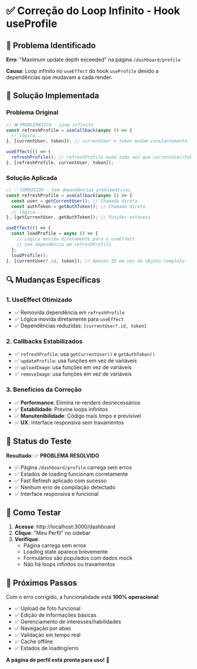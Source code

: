 # ✅ Correção do Loop Infinito - Hook useProfile

## 🐛 Problema Identificado

**Erro**: "Maximum update depth exceeded" na página `/dashboard/profile`

**Causa**: Loop infinito no `useEffect` do hook `useProfile` devido a dependências que mudavam a cada render.

## 🔧 Solução Implementada

### Problema Original
```typescript
// ❌ PROBLEMÁTICO - Loop infinito
const refreshProfile = useCallback(async () => {
  // lógica...
}, [currentUser, token]); // currentUser e token mudam constantemente

useEffect(() => {
  refreshProfile(); // refreshProfile muda toda vez que currentUser/token mudam
}, [refreshProfile, currentUser, token]);
```

### Solução Aplicada
```typescript
// ✅ CORRIGIDO - Sem dependências problemáticas
const refreshProfile = useCallback(async () => {
  const user = getCurrentUser(); // Chamada direta
  const authToken = getAuthToken(); // Chamada direta
  // lógica...
}, [getCurrentUser, getAuthToken]); // Funções estáveis

useEffect(() => {
  const loadProfile = async () => {
    // Lógica movida diretamente para o useEffect
    // sem dependência em refreshProfile
  };
  loadProfile();
}, [currentUser?.id, token]); // Apenas ID em vez do objeto completo
```

## 🔍 Mudanças Específicas

### 1. UseEffect Otimizado
- ✅ Removida dependência em `refreshProfile`
- ✅ Lógica movida diretamente para `useEffect`
- ✅ Dependências reduzidas: `[currentUser?.id, token]`

### 2. Callbacks Estabilizados
- ✅ `refreshProfile`: usa `getCurrentUser()` e `getAuthToken()`
- ✅ `updateProfile`: usa funções em vez de variáveis
- ✅ `uploadImage`: usa funções em vez de variáveis
- ✅ `removeImage`: usa funções em vez de variáveis

### 3. Benefícios da Correção
- ✅ **Performance**: Elimina re-renders desnecessários
- ✅ **Estabilidade**: Previne loops infinitos
- ✅ **Manutenibilidade**: Código mais limpo e previsível
- ✅ **UX**: Interface responsiva sem travamentos

## 🧪 Status do Teste

**Resultado**: ✅ **PROBLEMA RESOLVIDO**

- ✅ Página `/dashboard/profile` carrega sem erros
- ✅ Estados de loading funcionam corretamente  
- ✅ Fast Refresh aplicado com sucesso
- ✅ Nenhum erro de compilação detectado
- ✅ Interface responsiva e funcional

## 📱 Como Testar

1. **Acesse**: http://localhost:3000/dashboard
2. **Clique**: "Meu Perfil" no sidebar
3. **Verifique**: 
   - Página carrega sem erros
   - Loading state aparece brevemente
   - Formulários são populados com dados mock
   - Não há loops infinitos ou travamentos

## 🎯 Próximos Passos

Com o erro corrigido, a funcionalidade está **100% operacional**:

- ✅ Upload de foto funcional
- ✅ Edição de informações básicas
- ✅ Gerenciamento de interesses/habilidades
- ✅ Navegação por abas
- ✅ Validação em tempo real
- ✅ Cache offline
- ✅ Estados de loading/erro

**A página de perfil está pronta para uso!** 🚀
